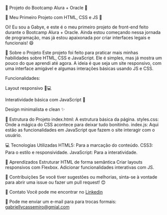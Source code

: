 🌟 Projeto do Bootcamp Alura + Oracle 🌟

🚀 Meu Primeiro Projeto com HTML, CSS e JS 🚀

Oi! Eu sou a Gabye, e este é o meu primeiro projeto de front-end feito durante o Bootcamp Alura + Oracle. Ainda estou começando nessa jornada de programação, mas já estou apaixonada por criar interfaces legais e funcionais! 😄

🎯 Sobre o Projeto
Este projeto foi feito para praticar mais minhas habilidades sobre HTML, CSS e JavaScript. Ele é simples, mas já mostra um pouco do que aprendi até agora.
A ideia é que seja um site responsivo, com uma interface amigável e algumas interações básicas usando JS e  CSS.

Funcionalidades:


Layout responsivo 📱💻

Interatividade básica com JavaScript 🎉

Design minimalista e clean ✨

📂 Estrutura do Projeto
index.html: A estrutura básica da página.
styles.css: Onde a mágica do CSS acontece para deixar tudo bonitinho.
index.js: Aqui estão as funcionalidades em JavaScript que fazem o site interagir com o usuário.

💻 Tecnologias Utilizadas
HTML5: Para a marcação do conteúdo.
CSS3: Para o estilo e responsividade.
JavaScript: Para a interatividade.

🌱 Aprendizados
Estruturar HTML de forma semântica
Criar layouts responsivos com Flexbox.
Adicionar funcionalidades interativas com JS.

🤝 Contribuições
Se você tiver sugestões ou melhorias, sinta-se à vontade para abrir uma issue ou fazer um pull request! 😊

📧 Contato
Você pode me encontrar no <a href="www.linkedin.com/in/gabrielly-cassemiro"> Linkedin </a> 

📧 Pode me enviar um e-mail para para trocas formais: gabriellycassemiro@gmial.com

